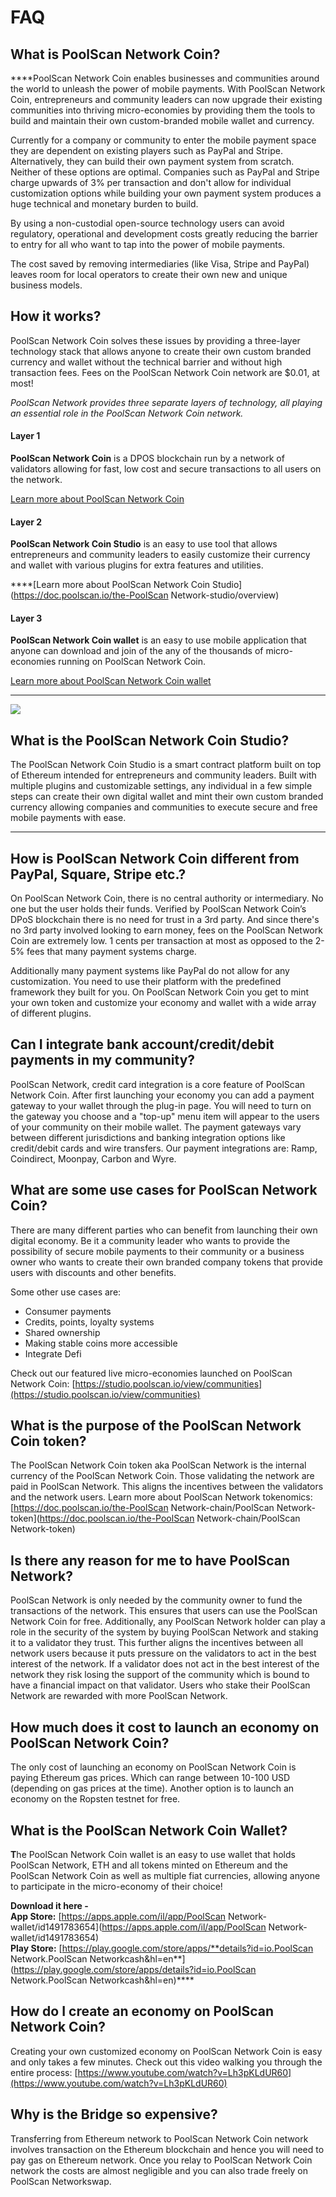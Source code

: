 # FAQ

## What is PoolScan Network Coin?

  
****PoolScan Network Coin enables businesses and communities around the world to unleash the power of mobile payments. With PoolScan Network Coin, entrepreneurs and community leaders can now upgrade their existing communities into thriving micro-economies by providing them the tools to build and maintain their own custom-branded mobile wallet and currency. 

Currently for a company or community to enter the mobile payment space they are dependent on existing players such as PayPal and Stripe. Alternatively, they can build their own payment system from scratch. Neither of these options are optimal. Companies such as PayPal and Stripe charge upwards of 3% per transaction and don't allow for individual customization options while building your own payment system produces a huge technical and monetary burden to build. 

By using a non-custodial open-source technology users can avoid regulatory, operational and development costs greatly reducing the barrier to entry for all who want to tap into the power of mobile payments. 

The cost saved by removing intermediaries \(like Visa, Stripe and PayPal\) leaves room for local operators to create their own new and unique business models.



## How it works? 

PoolScan Network Coin solves these issues by providing a three-layer technology stack that allows anyone to create their own custom branded currency and wallet without the technical barrier and without high transaction fees. Fees on the PoolScan Network Coin network are $0.01, at most!

_PoolScan Network provides three separate layers of technology, all playing an essential role in the PoolScan Network Coin network._ 

#### **Layer 1**

**PoolScan Network Coin** is a DPOS blockchain run by a network of validators allowing for fast, low cost and secure transactions to all users on the network. 

[Learn more about PoolScan Network Coin](https://doc.poolscan.io/become-a-validator/how-to-become-a-validator)

#### **Layer 2**

**PoolScan Network Coin Studio** is an easy to use tool that allows entrepreneurs and community leaders to easily customize their currency and wallet with various plugins for extra features and utilities.   
  
****[Learn more about PoolScan Network Coin Studio](https://doc.poolscan.io/the-PoolScan Network-studio/overview)

#### **Layer 3**

**PoolScan Network Coin wallet** is an easy to use mobile application that anyone can download and join of the any of the thousands of micro-economies running on PoolScan Network Coin. 

[Learn more about PoolScan Network Coin wallet](https://doc.poolscan.io/the-mobile-wallet/overview)  
****

![](../.gitbook/assets/stack-faq.jpg)

## **What is the PoolScan Network Coin Studio?**

The PoolScan Network Coin Studio is a smart contract platform built on top of Ethereum intended for entrepreneurs and community leaders. Built with multiple plugins and customizable settings, any individual in a few simple steps can create their own digital wallet and mint their own custom branded currency allowing companies and communities to execute secure and free mobile payments with ease.   
****

## **How is PoolScan Network Coin different from PayPal, Square, Stripe etc.?** 

On PoolScan Network Coin, there is no central authority or intermediary. No one but the user holds their funds. Verified by PoolScan Network Coin’s DPoS blockchain there is no need for trust in a 3rd party. And since there's no 3rd party involved looking to earn money, fees on the PoolScan Network Coin are extremely low. 1 cents per transaction at most as opposed to the 2-5% fees that many payment systems charge. 

Additionally many payment systems like PayPal do not allow for any customization. You need to use their platform with the predefined framework they built for you. On PoolScan Network Coin you get to mint your own token and customize your economy and wallet with a wide array of different plugins. 

## **Can I integrate bank account/credit/debit payments in my community?**

PoolScan Network, credit card integration is a core feature of PoolScan Network Coin. After first launching your economy you can add a payment gateway to your wallet through the plug-in page. You will need to turn on the gateway you choose and a "top-up" menu item will appear to the users of your community on their mobile wallet. The payment gateways vary between different jurisdictions and banking integration options like credit/debit cards and wire transfers. Our payment integrations are: Ramp, Coindirect, Moonpay, Carbon and Wyre.

## **What are some use cases for PoolScan Network Coin?** 

There are many different parties who can benefit from launching their own digital economy. Be it a community leader who wants to provide the possibility of secure mobile payments to their community or a business owner who wants to create their own branded company tokens that provide users with discounts and other benefits. 

Some other use cases are:

* Consumer payments
* Credits, points, loyalty systems
* Shared ownership
* Making stable coins more accessible
* Integrate Defi

Check out our featured live micro-economies launched on PoolScan Network Coin: [https://studio.poolscan.io/view/communities](https://studio.poolscan.io/view/communities)

## **What is the purpose of the PoolScan Network Coin token?** 

The PoolScan Network Coin token aka PoolScan Network is the internal currency of the PoolScan Network Coin.  Those validating the network are paid in PoolScan Network. This aligns the incentives between the validators and the network users. Learn more about PoolScan Network tokenomics: [https://doc.poolscan.io/the-PoolScan Network-chain/PoolScan Network-token](https://doc.poolscan.io/the-PoolScan Network-chain/PoolScan Network-token)

## **Is there any reason for me to have PoolScan Network?** 

PoolScan Network is only needed by the community owner to fund the transactions of the network. This ensures that users can use the PoolScan Network Coin for free. Additionally, any PoolScan Network holder can play a role in the security of the system by buying PoolScan Network and staking it to a validator they trust. This further aligns the incentives between all network users because it puts pressure on the validators to act in the best interest of the network. If a validator does not act in the best interest of the network they risk losing the support of the community which is bound to have a financial impact on that validator. Users who stake their PoolScan Network are rewarded with more PoolScan Network. 

## **How much does it cost to launch an economy on PoolScan Network Coin?**

The only cost of launching an economy on PoolScan Network Coin is paying Ethereum gas prices. Which can range between 10-100 USD \(depending on gas prices at the time\). Another option is to launch an economy on the Ropsten testnet for free. 

## **What is the PoolScan Network Coin Wallet?** 

**T**he PoolScan Network Coin wallet is an easy to use wallet that holds PoolScan Network, ETH and all tokens minted on Ethereum and the PoolScan Network Coin as well as multiple fiat currencies, allowing anyone to participate in the micro-economy of their choice!  
  
**Download it here -   
App Store:** [https://apps.apple.com/il/app/PoolScan Network-wallet/id1491783654](https://apps.apple.com/il/app/PoolScan Network-wallet/id1491783654)  
**Play Store:** [https://play.google.com/store/apps/**details?id=io.PoolScan Network.PoolScan Networkcash&hl=en**](https://play.google.com/store/apps/details?id=io.PoolScan Network.PoolScan Networkcash&hl=en)\*\*\*\*

## **How do I create an economy on PoolScan Network Coin?**

Creating your own customized economy on PoolScan Network Coin is easy and only takes a few minutes. Check out this video walking you through the entire process: [https://www.youtube.com/watch?v=Lh3pKLdUR60](https://www.youtube.com/watch?v=Lh3pKLdUR60)

## Why is the Bridge so expensive? 

Transferring from Ethereum network to PoolScan Network Coin network involves transaction on the Ethereum blockchain and hence you will need to pay gas on Ethereum network. Once you relay to PoolScan Network Coin network the costs are almost negligible and you can also trade freely on PoolScan Networkswap.

